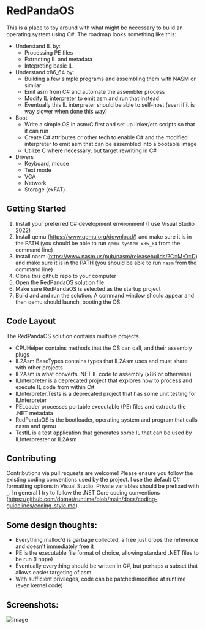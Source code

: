 # RedPandaOS
This is a place to toy around with what might be necessary to build an operating system using C#.  The roadmap looks something like this:

- Understand IL by:
  - Processing PE files
  - Extracting IL and metadata
  - Intepreting basic IL
- Understand x86_64 by:
  - Building a few simple programs and assembling them with NASM or similar
  - Emit asm from C# and automate the assembler process
  - Modify IL interpreter to emit asm and run that instead
  - Eventually this IL interpreter should be able to self-host (even if it is way slower when done this way)
- Boot
  - Write a simple OS in asm/C first and set up linker/etc scripts so that it can run
  - Create C# attributes or other tech to enable C# and the modified interpreter to emit asm that can be assembled into a bootable image
  - Utilize C where necessary, but target rewriting in C#
- Drivers
  - Keyboard, mouse
  - Text mode
  - VGA
  - Network
  - Storage (exFAT)

## Getting Started
1) Install your preferred C# development environment (I use Visual Studio 2022)
2) Install qemu (https://www.qemu.org/download/) and make sure it is in the PATH (you should be able to run `qemu-system-x86_64` from the command line)
3) Install nasm (https://www.nasm.us/pub/nasm/releasebuilds/?C=M;O=D) and make sure it is in the PATH (you should be able to run `nasm` from the command line)
4) Clone this github repo to your computer
5) Open the RedPandaOS solution file
6) Make sure RedPandaOS is selected as the startup project
7) Build and and run the solution.  A command window should appear and then qemu should launch, booting the OS.

## Code Layout
The RedPandaOS solution contains multiple projects.
- CPUHelper contains methods that the OS can call, and their assembly plugs
- IL2Asm.BaseTypes contains types that IL2Asm uses and must share with other projects
- IL2Asm is what converts .NET IL code to assembly (x86 or otherwise)
- ILInterpreter is a deprecated project that explores how to process and execute IL code from within C#
- ILInterpreter.Tests is a deprecated project that has some unit testing for ILInterpreter
- PELoader processes portable executable (PE) files and extracts the .NET metadata
- RedPandaOS is the bootloader, operating system and program that calls nasm and qemu
- TestIL is a test application that generates some IL that can be used by ILInterprester or IL2Asm

## Contributing
Contributions via pull requests are welcome!  Please ensure you follow the existing coding conventions used by the project.  I use the default C# formatting options in Visual Studio.  Private variables should be prefixed with `_`.  In general I try to follow the .NET Core coding conventions (https://github.com/dotnet/runtime/blob/main/docs/coding-guidelines/coding-style.md).
  
## Some design thoughts:
- Everything malloc'd is garbage collected, a free just drops the reference and doesn't immediately free it
- PE is the executable file format of choice, allowing standard .NET files to be run (I hope)
- Eventually everything should be written in C#, but perhaps a subset that allows easier targeting of asm
- With sufficient privileges, code can be patched/modified at runtime (even kernel code)

## Screenshots:

![image](https://user-images.githubusercontent.com/3923687/116469294-d32b8380-a826-11eb-8555-335d2a64fdae.png)
